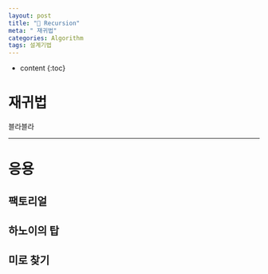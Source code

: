 ```yaml
---
layout: post
title: "🔄 Recursion"
meta: " 재귀법"
categories: Algorithm
tags: 설계기법
---
```




* content
{:toc}
# 재귀법

블라블라

---





# 응용

## 팩토리얼



## 하노이의 탑



## 미로 찾기



